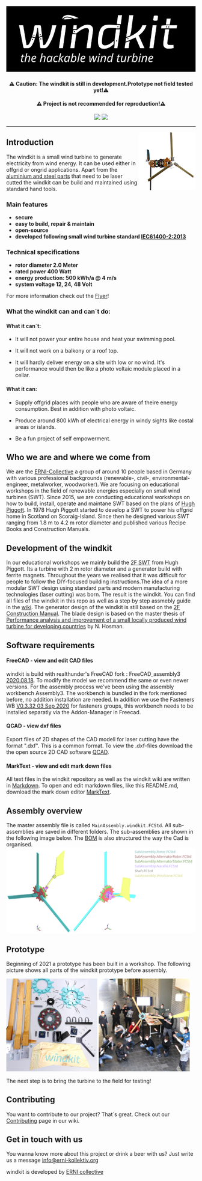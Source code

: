 <div align="center">
  <img  src="./Images/WindkitLogo.svg" />

#### ⚠️ Caution: The windkit is still in development.Prototype not field tested yet!⚠️

#### ⚠️ Project is not recommended for reproduction!⚠️

<img src="https://img.shields.io/badge/license-OHL-0">
  <img src="https://img.shields.io/badge/status-prototype-critical">

</div>

___

<img align="right" src="./Images/WindkitExploded.png" width="30%">

## Introduction

The windkit is a small wind turbine to generate electricity from wind energy. It can be used either in offgrid or ongrid applications. Apart from the [aluminium and steel parts](/-/tree/master/Export/LaserCutterFiles) that need to be laser cutted the windkit can be build and maintained using standard hand tools.

### Main features

- **secure**
- **easy to build, repair & maintain**
- **open-source**
- **developed following small wind turbine standard [IEC61400-2:2013](https://webstore.iec.ch/publication/5433)**

### Technical specifications

- **rotor diameter 2.0 Meter**
- **rated power 400 Watt**
- **energy production: 500 kWh/a @ 4 m/s**
- **system voltage 12, 24, 48 Volt**

For more information check out the [Flyer](./Misc/FlyerWindkit.pdf)!

### What the windkit can and can´t do:

#### What it can´t:

* It will not power your entire house and heat your swimming pool.

* It will not work on a balkony or a roof top.

* It will hardly deliver energy on a site with low or no wind. It's performance would then be like a photo voltaic module placed in a cellar.

#### What it can:

* Supply offgrid places with people who are aware of theire energy consumption. Best in addition with photo voltaic.

* Produce around 800 kWh of electrical energy in windy sights like costal areas or islands.

* Be a fun project of self empowerment.

## Who we are and where we come from

We are the [ERNI-Collective](https://www.erni-kollektiv.org/)  a group of around 10 people based in Germany with various professional backgrounds (renewable-, civil-, environmental-engineer, metalworker, woodworker). We are focusing on educational workshops in the field of renewable energies especially on small wind turbines (SWT). Since 2015, we are conducting educational workshops on how to build, install, operate and maintane SWT based on the plans of [Hugh Piggott](https://scoraigwind.co.uk/a-wind-turbine-recipe-book/). In 1978 Hugh Piggott started to develop a SWT to power his offgrid home in Scotland on Scoraig-Island. Since then he designed various SWT ranging from 1.8 m to 4.2 m rotor diameter and published various Recipe Books and Construction Manuals.

## Development of the windkit

In our educational workshops we mainly build the [2F SWT](https://scoraigwind.co.uk/2014/06/ebook-plans-for-2f-turbine-now-finally-published/) from Hugh Piggott. Its a turbine with 2 m rotor diameter and a generator build with ferrite magnets. Throughout the years we realised that it was difficult for people to follow the DIY-focused building instructions.The idea of a more modular SWT design using standard parts and modern manufacturing technologies (laser cutting) was born.
The result is the windkit. You can find all files of the windkit in this repo as well as a step by step assmebly guide in the [wiki](https://git.erni-kollektiv.org/erni/windkit/-/wikis/1.Introduction).
The generator design of the windkit is still based on the [2F Construction Manual](https://scoraigwind.co.uk/2014/06/ebook-plans-for-2f-turbine-now-finally-published/). The blade design is based on the master thesis of [Performance analysis and improvement of a small locally produced wind turbine for developing countries](file:///C:/Users/imman/Downloads/Nienke%20Hosman%20r.pdf) by N. Hosman.

## Software requirements

#### FreeCAD - view and edit CAD files

windkit is build with realthunder's FreeCAD fork : FreeCAD_assembly3 [2020.08.18](https://github.com/realthunder/FreeCAD_assembly3/releases/tag/0.11). To modify the model we recommend the same or even newer versions. For the assembly process we've been using the assembly workbench Assembly3. The workbench is bundled in the fork mentioned before, no addition installation are needed. In addition we use the Fasteners WB [V0.3.32 03 Sep 2020](https://github.com/shaise/FreeCAD_FastenersWB/tree/bbdcf82e55467523f5533179a896225213b0b5f1) for fasteners groups, this workbench needs to be installed separatly via the Addon-Manager in Freecad. 

#### QCAD - view dxf files

Export files of 2D shapes of the CAD modell for laser cutting have the format ".dxf". This is a common format. To view the .dxf-files download the the open source 2D CAD software [QCAD](https://qcad.org/en/).

#### MarkText - view and edit mark down files

All text files in the windkit repository as well as the windkit wiki are written in [Markdown](https://en.wikipedia.org/wiki/Markdown). To open and edit markdown files, like this README.md, download the mark down editor [MarkText](https://github.com/marktext/marktext).

## Assembly overview

The master assembly file is called `MainAssembly.windkit.FCStd`. All sub-assemblies are saved in different folders. The sub-assemblies are shown in the following image below. The [BOM](./Bom.ods) is also structured the way the Cad is organised.
![](./Images/AssemblyOverview.png)

## Prototype

Beginning of 2021 a prototype has been built in a workshop.
The following picture shows all parts of the windkit prototype before assembly. 

<img  src="./Images/Parts.jpg" width="48%">
  <img  src="./Images/Workshop.jpg" flouat="left" width="48%">

The next step is to bring the turbine to the field for testing!



## Contributing

You want to contribute to our project? That´s great. Check out our [Contributing](https://git.erni-kollektiv.org/erni/windkit/-/wikis/Contributing)  page in our wiki.

## Get in touch with us

You wanna know more about this project or drink a beer with us? Just write us a message info@erni-kollektiv.org

windkit is developed by [ERNI collective](https://www.erni-kollektiv.org/)
